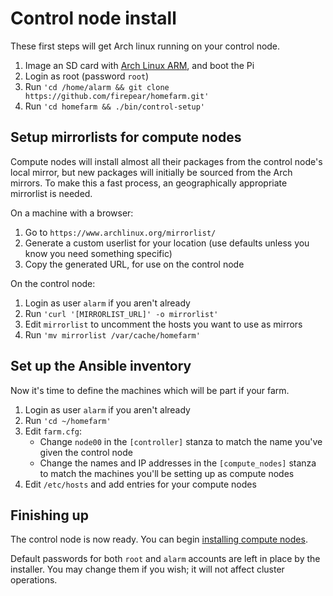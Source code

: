# Control node install

These first steps will get Arch linux running on your control node.

1. Image an SD card with [Arch Linux
   ARM](https://archlinuxarm.org/platforms/armv8/broadcom/raspberry-pi-3),
   and boot the Pi
1. Login as root (password `root`)
1. Run `'cd /home/alarm && git clone https://github.com/firepear/homefarm.git'`
1. Run `'cd homefarm && ./bin/control-setup'`

## Setup mirrorlists for compute nodes

Compute nodes will install almost all their packages from the control
node's local mirror, but new packages will initially be sourced from
the Arch mirrors. To make this a fast process, an geographically
appropriate mirrorlist is needed.

On a machine with a browser:

1. Go to `https://www.archlinux.org/mirrorlist/`
1. Generate a custom userlist for your location (use defaults unless
   you know you need something specific)
1. Copy the generated URL, for use on the control node

On the control node:

1. Login as user `alarm` if you aren't already
1. Run `'curl '[MIRRORLIST_URL]' -o mirrorlist'`
1. Edit `mirrorlist` to uncomment the hosts you want to use as mirrors
1. Run `'mv mirrorlist /var/cache/homefarm'`

## Set up the Ansible inventory

Now it's time to define the machines which will be part if your farm.

1. Login as user `alarm` if you aren't already
1. Run `'cd ~/homefarm'`
1. Edit `farm.cfg`:
     * Change `node00` in the `[controller]` stanza to match the name
       you've given the control node
     * Change the names and IP addresses in the `[compute_nodes]`
       stanza to match the machines you'll be setting up as compute
       nodes
1. Edit `/etc/hosts` and add entries for your compute nodes

## Finishing up

The control node is now ready. You can begin [installing compute
nodes](https://github.com/firepear/homefarm/blob/master/docs/compute_install.md).

Default passwords for both `root` and `alarm` accounts are left in
place by the installer. You may change them if you wish; it will not
affect cluster operations.
